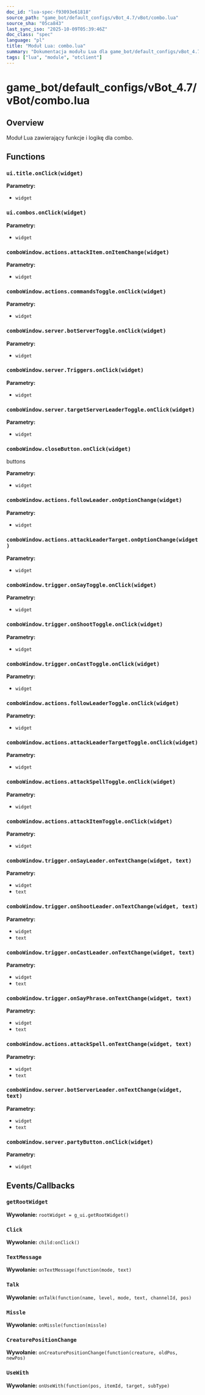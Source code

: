 ```yaml
---
doc_id: "lua-spec-f93093e61818"
source_path: "game_bot/default_configs/vBot_4.7/vBot/combo.lua"
source_sha: "05ca843"
last_sync_iso: "2025-10-09T05:39:46Z"
doc_class: "spec"
language: "pl"
title: "Moduł Lua: combo.lua"
summary: "Dokumentacja modułu Lua dla game_bot/default_configs/vBot_4.7/vBot/combo.lua"
tags: ["lua", "module", "otclient"]
---
```


# game_bot/default_configs/vBot_4.7/vBot/combo.lua

## Overview

Moduł Lua zawierający funkcje i logikę dla combo.

## Functions

### `ui.title.onClick(widget)`

**Parametry:**

- `widget`

### `ui.combos.onClick(widget)`

**Parametry:**

- `widget`

### `comboWindow.actions.attackItem.onItemChange(widget)`

**Parametry:**

- `widget`

### `comboWindow.actions.commandsToggle.onClick(widget)`

**Parametry:**

- `widget`

### `comboWindow.server.botServerToggle.onClick(widget)`

**Parametry:**

- `widget`

### `comboWindow.server.Triggers.onClick(widget)`

**Parametry:**

- `widget`

### `comboWindow.server.targetServerLeaderToggle.onClick(widget)`

**Parametry:**

- `widget`

### `comboWindow.closeButton.onClick(widget)`

buttons

**Parametry:**

- `widget`

### `comboWindow.actions.followLeader.onOptionChange(widget)`

**Parametry:**

- `widget`

### `comboWindow.actions.attackLeaderTarget.onOptionChange(widget)`

**Parametry:**

- `widget`

### `comboWindow.trigger.onSayToggle.onClick(widget)`

**Parametry:**

- `widget`

### `comboWindow.trigger.onShootToggle.onClick(widget)`

**Parametry:**

- `widget`

### `comboWindow.trigger.onCastToggle.onClick(widget)`

**Parametry:**

- `widget`

### `comboWindow.actions.followLeaderToggle.onClick(widget)`

**Parametry:**

- `widget`

### `comboWindow.actions.attackLeaderTargetToggle.onClick(widget)`

**Parametry:**

- `widget`

### `comboWindow.actions.attackSpellToggle.onClick(widget)`

**Parametry:**

- `widget`

### `comboWindow.actions.attackItemToggle.onClick(widget)`

**Parametry:**

- `widget`

### `comboWindow.trigger.onSayLeader.onTextChange(widget, text)`

**Parametry:**

- `widget`
- `text`

### `comboWindow.trigger.onShootLeader.onTextChange(widget, text)`

**Parametry:**

- `widget`
- `text`

### `comboWindow.trigger.onCastLeader.onTextChange(widget, text)`

**Parametry:**

- `widget`
- `text`

### `comboWindow.trigger.onSayPhrase.onTextChange(widget, text)`

**Parametry:**

- `widget`
- `text`

### `comboWindow.actions.attackSpell.onTextChange(widget, text)`

**Parametry:**

- `widget`
- `text`

### `comboWindow.server.botServerLeader.onTextChange(widget, text)`

**Parametry:**

- `widget`
- `text`

### `comboWindow.server.partyButton.onClick(widget)`

**Parametry:**

- `widget`

## Events/Callbacks

### `getRootWidget`

**Wywołanie:** `rootWidget = g_ui.getRootWidget()`

### `Click`

**Wywołanie:** `child:onClick()`

### `TextMessage`

**Wywołanie:** `onTextMessage(function(mode, text)`

### `Talk`

**Wywołanie:** `onTalk(function(name, level, mode, text, channelId, pos)`

### `Missle`

**Wywołanie:** `onMissle(function(missle)`

### `CreaturePositionChange`

**Wywołanie:** `onCreaturePositionChange(function(creature, oldPos, newPos)`

### `UseWith`

**Wywołanie:** `onUseWith(function(pos, itemId, target, subType)`
